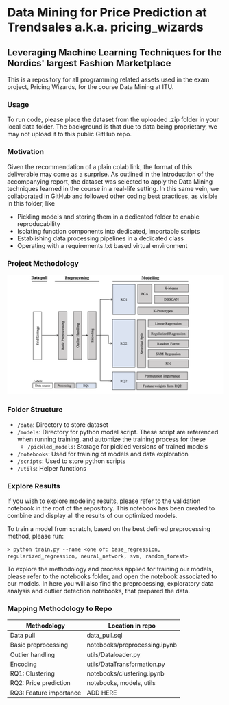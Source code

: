 # Data Mining for Price Prediction at Trendsales a.k.a. pricing_wizards
## Leveraging Machine Learning Techniques for the Nordics' largest Fashion Marketplace

This is a repository for all programming related assets used in the exam project, Pricing Wizards, for the course Data Mining at ITU.

### Usage

To run code, please place the dataset from the uploaded .zip folder in your local data folder. The background is that due to data being proprietary, we may not upload it to this public GitHub repo.

### Motivation

Given the recommendation of a plain colab link, the format of this deliverable may come as a surprise. As outlined in the Introduction of the accompanying report, the dataset was selected to apply the Data Mining techniques learned in the course in a real-life setting. In this same vein, we collaborated in GitHub and followed other coding best practices, as visible in this folder, like
* Pickling models and storing them in a dedicated folder to enable reproducability
* Isolating function components into dedicated, importable scripts
* Establishing data processing pipelines in a dedicated class
* Operating with a requirements.txt based virtual environment

### Project Methodology

![Alt text](workflow.png)

### Folder Structure

- `/data`: Directory to store dataset
- `/models`: Directory for python model script. These script are referenced when running training, and automize the training process for these
    - `/pickled_models`: Storage for pickled versions of trained models
- `/notebooks`: Used for training of models and data exploration
- `/scripts`: Used to store python scripts
- `/utils`: Helper functions


### Explore Results
If you wish to explore modeling results, please refer to the validation notebook in the root of the repository. This notebook has been created to combine and display all the results of our optimized models. 

To train a model from scratch, based on the best defined preprocessing method, please run:
```ssh
> python train.py --name <one of: base_regression, regularized_regression, neural_network, svm, random_forest>
```

To explore the methodology and process applied for training our models, please refer to the notebooks folder, and open the notebook associated to our models. In here you will also find the preprocessing, exploratory data analysis and outlier detection notebooks, that prepared the data.


### Mapping Methodology to Repo

| Methodology          | Location in repo               |
|----------------------|--------------------------------|
| Data pull            | data_pull.sql                  |
| Basic preprocessing  | notebooks/preprocessing.ipynb  |
| Outlier handling     | utils/Dataloader.py            |
| Encoding             | utils/DataTransformation.py    |
| RQ1: Clustering      | notebooks/clustering.ipynb     |
| RQ2: Price prediction| notebooks, models, utils       |
| RQ3: Feature importance | ADD HERE                    |
